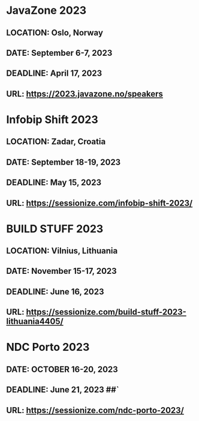 # JavaZone 2023 #
## LOCATION: Oslo, Norway ##
## DATE: September 6-7, 2023 ##
## DEADLINE: April 17, 2023 ##
## URL: https://2023.javazone.no/speakers ##

# Infobip Shift 2023 #
## LOCATION: Zadar, Croatia ##
## DATE: September 18-19, 2023 ##
## DEADLINE: May 15, 2023 ##
## URL: https://sessionize.com/infobip-shift-2023/ ##

# BUILD STUFF 2023 #
## LOCATION: Vilnius, Lithuania ##
## DATE: November 15-17, 2023 ##
## DEADLINE: June 16, 2023 ##
## URL: https://sessionize.com/build-stuff-2023-lithuania4405/ ##

# NDC Porto 2023 #
## DATE: OCTOBER 16-20, 2023 ##
## DEADLINE: June 21, 2023 ##`
## URL: https://sessionize.com/ndc-porto-2023/ ##